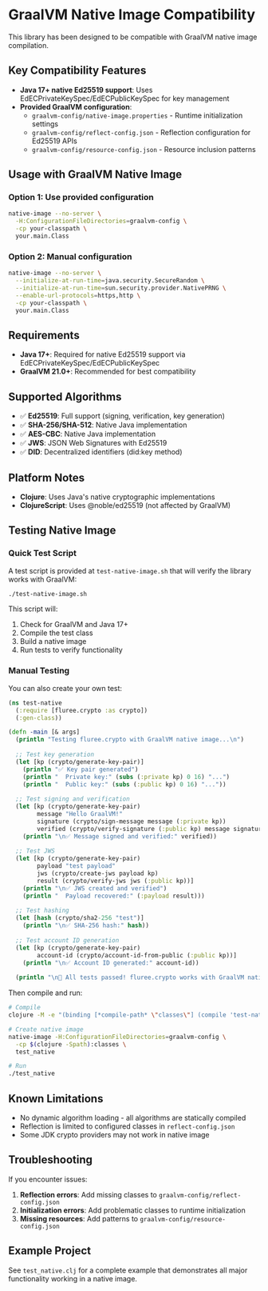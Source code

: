 # GraalVM Native Image Compatibility

This library has been designed to be compatible with GraalVM native image compilation.

## Key Compatibility Features

- **Java 17+ native Ed25519 support**: Uses EdECPrivateKeySpec/EdECPublicKeySpec for key management
- **Provided GraalVM configuration**:
  - `graalvm-config/native-image.properties` - Runtime initialization settings
  - `graalvm-config/reflect-config.json` - Reflection configuration for Ed25519 APIs
  - `graalvm-config/resource-config.json` - Resource inclusion patterns

## Usage with GraalVM Native Image

### Option 1: Use provided configuration
```bash
native-image --no-server \
  -H:ConfigurationFileDirectories=graalvm-config \
  -cp your-classpath \
  your.main.Class
```

### Option 2: Manual configuration
```bash
native-image --no-server \
  --initialize-at-run-time=java.security.SecureRandom \
  --initialize-at-run-time=sun.security.provider.NativePRNG \
  --enable-url-protocols=https,http \
  -cp your-classpath \
  your.main.Class
```

## Requirements

- **Java 17+**: Required for native Ed25519 support via EdECPrivateKeySpec/EdECPublicKeySpec
- **GraalVM 21.0+**: Recommended for best compatibility

## Supported Algorithms

- ✅ **Ed25519**: Full support (signing, verification, key generation)
- ✅ **SHA-256/SHA-512**: Native Java implementation
- ✅ **AES-CBC**: Native Java implementation
- ✅ **JWS**: JSON Web Signatures with Ed25519
- ✅ **DID**: Decentralized identifiers (did:key method)

## Platform Notes

- **Clojure**: Uses Java's native cryptographic implementations
- **ClojureScript**: Uses @noble/ed25519 (not affected by GraalVM)

## Testing Native Image

### Quick Test Script

A test script is provided at `test-native-image.sh` that will verify the library works with GraalVM:

```bash
./test-native-image.sh
```

This script will:
1. Check for GraalVM and Java 17+
2. Compile the test class
3. Build a native image
4. Run tests to verify functionality

### Manual Testing

You can also create your own test:

```clojure
(ns test-native
  (:require [fluree.crypto :as crypto])
  (:gen-class))

(defn -main [& args]
  (println "Testing fluree.crypto with GraalVM native image...\n")
  
  ;; Test key generation
  (let [kp (crypto/generate-key-pair)]
    (println "✅ Key pair generated")
    (println "  Private key:" (subs (:private kp) 0 16) "...")
    (println "  Public key:" (subs (:public kp) 0 16) "..."))
  
  ;; Test signing and verification
  (let [kp (crypto/generate-key-pair)
        message "Hello GraalVM!"
        signature (crypto/sign-message message (:private kp))
        verified (crypto/verify-signature (:public kp) message signature)]
    (println "\n✅ Message signed and verified:" verified))
  
  ;; Test JWS
  (let [kp (crypto/generate-key-pair)
        payload "test payload"
        jws (crypto/create-jws payload kp)
        result (crypto/verify-jws jws (:public kp))]
    (println "\n✅ JWS created and verified")
    (println "  Payload recovered:" (:payload result)))
  
  ;; Test hashing
  (let [hash (crypto/sha2-256 "test")]
    (println "\n✅ SHA-256 hash:" hash))
  
  ;; Test account ID generation
  (let [kp (crypto/generate-key-pair)
        account-id (crypto/account-id-from-public (:public kp))]
    (println "\n✅ Account ID generated:" account-id))
  
  (println "\n🎉 All tests passed! fluree.crypto works with GraalVM native image!"))
```

Then compile and run:
```bash
# Compile
clojure -M -e "(binding [*compile-path* \"classes\"] (compile 'test-native))"

# Create native image
native-image -H:ConfigurationFileDirectories=graalvm-config \
  -cp $(clojure -Spath):classes \
  test_native

# Run
./test_native
```

## Known Limitations

- No dynamic algorithm loading - all algorithms are statically compiled
- Reflection is limited to configured classes in `reflect-config.json`
- Some JDK crypto providers may not work in native image

## Troubleshooting

If you encounter issues:

1. **Reflection errors**: Add missing classes to `graalvm-config/reflect-config.json`
2. **Initialization errors**: Add problematic classes to runtime initialization
3. **Missing resources**: Add patterns to `graalvm-config/resource-config.json`

## Example Project

See `test_native.clj` for a complete example that demonstrates all major functionality working in a native image.
